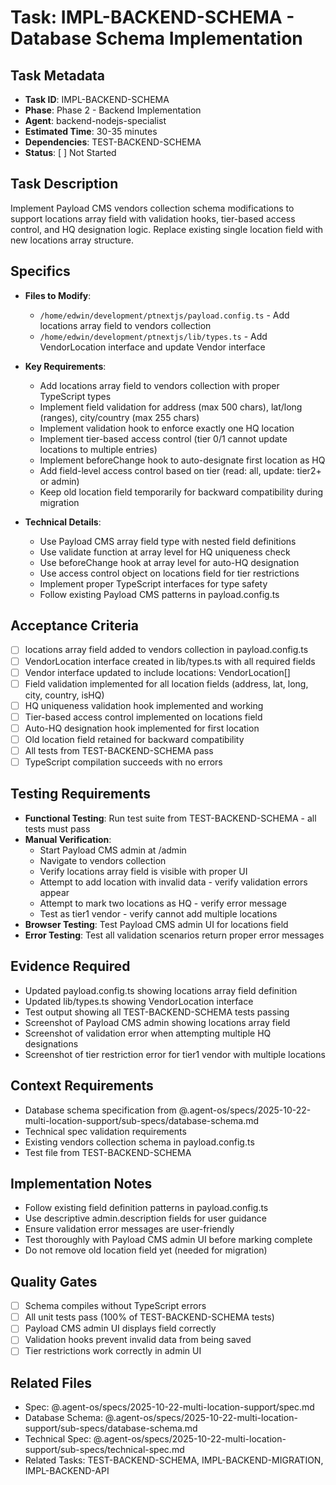 # Task: IMPL-BACKEND-SCHEMA - Database Schema Implementation

## Task Metadata
- **Task ID**: IMPL-BACKEND-SCHEMA
- **Phase**: Phase 2 - Backend Implementation
- **Agent**: backend-nodejs-specialist
- **Estimated Time**: 30-35 minutes
- **Dependencies**: TEST-BACKEND-SCHEMA
- **Status**: [ ] Not Started

## Task Description
Implement Payload CMS vendors collection schema modifications to support locations array field with validation hooks, tier-based access control, and HQ designation logic. Replace existing single location field with new locations array structure.

## Specifics
- **Files to Modify**:
  - `/home/edwin/development/ptnextjs/payload.config.ts` - Add locations array field to vendors collection
  - `/home/edwin/development/ptnextjs/lib/types.ts` - Add VendorLocation interface and update Vendor interface

- **Key Requirements**:
  - Add locations array field to vendors collection with proper TypeScript types
  - Implement field validation for address (max 500 chars), lat/long (ranges), city/country (max 255 chars)
  - Implement validation hook to enforce exactly one HQ location
  - Implement tier-based access control (tier 0/1 cannot update locations to multiple entries)
  - Implement beforeChange hook to auto-designate first location as HQ
  - Add field-level access control based on tier (read: all, update: tier2+ or admin)
  - Keep old location field temporarily for backward compatibility during migration

- **Technical Details**:
  - Use Payload CMS array field type with nested field definitions
  - Use validate function at array level for HQ uniqueness check
  - Use beforeChange hook at array level for auto-HQ designation
  - Use access control object on locations field for tier restrictions
  - Implement proper TypeScript interfaces for type safety
  - Follow existing Payload CMS patterns in payload.config.ts

## Acceptance Criteria
- [ ] locations array field added to vendors collection in payload.config.ts
- [ ] VendorLocation interface created in lib/types.ts with all required fields
- [ ] Vendor interface updated to include locations: VendorLocation[]
- [ ] Field validation implemented for all location fields (address, lat, long, city, country, isHQ)
- [ ] HQ uniqueness validation hook implemented and working
- [ ] Tier-based access control implemented on locations field
- [ ] Auto-HQ designation hook implemented for first location
- [ ] Old location field retained for backward compatibility
- [ ] All tests from TEST-BACKEND-SCHEMA pass
- [ ] TypeScript compilation succeeds with no errors

## Testing Requirements
- **Functional Testing**: Run test suite from TEST-BACKEND-SCHEMA - all tests must pass
- **Manual Verification**:
  - Start Payload CMS admin at /admin
  - Navigate to vendors collection
  - Verify locations array field is visible with proper UI
  - Attempt to add location with invalid data - verify validation errors appear
  - Attempt to mark two locations as HQ - verify error message
  - Test as tier1 vendor - verify cannot add multiple locations
- **Browser Testing**: Test Payload CMS admin UI for locations field
- **Error Testing**: Test all validation scenarios return proper error messages

## Evidence Required
- Updated payload.config.ts showing locations array field definition
- Updated lib/types.ts showing VendorLocation interface
- Test output showing all TEST-BACKEND-SCHEMA tests passing
- Screenshot of Payload CMS admin showing locations array field
- Screenshot of validation error when attempting multiple HQ designations
- Screenshot of tier restriction error for tier1 vendor with multiple locations

## Context Requirements
- Database schema specification from @.agent-os/specs/2025-10-22-multi-location-support/sub-specs/database-schema.md
- Technical spec validation requirements
- Existing vendors collection schema in payload.config.ts
- Test file from TEST-BACKEND-SCHEMA

## Implementation Notes
- Follow existing field definition patterns in payload.config.ts
- Use descriptive admin.description fields for user guidance
- Ensure validation error messages are user-friendly
- Test thoroughly with Payload CMS admin UI before marking complete
- Do not remove old location field yet (needed for migration)

## Quality Gates
- [ ] Schema compiles without TypeScript errors
- [ ] All unit tests pass (100% of TEST-BACKEND-SCHEMA tests)
- [ ] Payload CMS admin UI displays field correctly
- [ ] Validation hooks prevent invalid data from being saved
- [ ] Tier restrictions work correctly in admin UI

## Related Files
- Spec: @.agent-os/specs/2025-10-22-multi-location-support/spec.md
- Database Schema: @.agent-os/specs/2025-10-22-multi-location-support/sub-specs/database-schema.md
- Technical Spec: @.agent-os/specs/2025-10-22-multi-location-support/sub-specs/technical-spec.md
- Related Tasks: TEST-BACKEND-SCHEMA, IMPL-BACKEND-MIGRATION, IMPL-BACKEND-API

